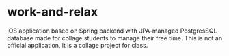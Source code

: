 # work-and-relax
iOS application based on Spring backend with JPA-managed PostgresSQL database made for collage students to manage their free time. This is not an official application, it is a collage project for class.
